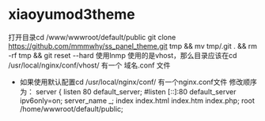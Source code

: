 # xiaoyumod3theme
打开目录cd /www/wwwroot/default/public
git clone https://github.com/mmmwhy/ss_panel_theme.git tmp && mv tmp/.git . && rm -rf tmp && git reset --hard
使用lnmp
使用的是vhost，那么目录应该在cd /usr/local/nginx/conf/vhost/
有一个 域名.conf 文件
- 如果使用默认配置cd /usr/local/nginx/conf/
有一个nginx.conf文件
修改顺序为：
server
    {
        listen 80 default_server;
        #listen [::]:80 default_server ipv6only=on;
        server_name _;
        index index.html index.htm index.php;
        root  /home/wwwroot/default/public;
